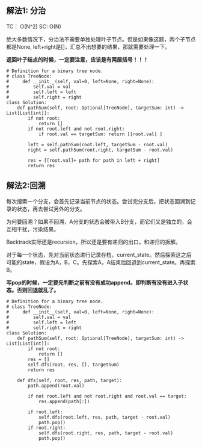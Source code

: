 ## 解法1: 分治
TC： O(N^2) SC: O(N)

绝大多数情况下，分治法不需要单独处理叶子节点。但是如果像这题，两个子节点都是None, left+right是[]，汇总不出想要的结果，那就需要处理一下。

**返回叶子结点的时候，一定要注意，应该是有两层括号！！！**

```
# Definition for a binary tree node.
# class TreeNode:
#     def __init__(self, val=0, left=None, right=None):
#         self.val = val
#         self.left = left
#         self.right = right
class Solution:
    def pathSum(self, root: Optional[TreeNode], targetSum: int) -> List[List[int]]:
        if not root:
            return []
        if not root.left and not root.right:
            if root.val == targetSum: return [[root.val] ]
            
        left = self.pathSum(root.left, targetSum - root.val)
        right = self.pathSum(root.right, targetSum - root.val)
        
        res = [[root.val]+ path for path in left + right]
        return res
```

## 解法2:回溯
每次搜索一个分支，会首先记录当前节点的状态。尝试完分支后，把状态回溯到记录的状态，再去尝试另外的分支。

为何要回溯？如果不回溯，A分支的状态会被带入B分支，而它们又是独立的，会互相干扰，污染结果。

Backtrack实际还是recursion，所以还是要有递归的出口，和递归的拆解。

对于每一个状态，先对当前状态进行记录存档，current_state。然后探索这之后可能的state，假设为A，B，C。先探索A，A结束后回退到current_state。再探索B。

**写pop的时候，一定要先判断之前有没有成功append。即判断有没有进入子状态。否则回退就乱了。**
```
# Definition for a binary tree node.
# class TreeNode:
#     def __init__(self, val=0, left=None, right=None):
#         self.val = val
#         self.left = left
#         self.right = right
class Solution:
    def pathSum(self, root: Optional[TreeNode], targetSum: int) -> List[List[int]]:
        if not root:
            return []
        res = []
        self.dfs(root, res, [], targetSum)
        return res
        
    def dfs(self, root, res, path, target):
        path.append(root.val)
        
        if not root.left and not root.right and root.val == target:
            res.append(path[:])
        
        if root.left:
            self.dfs(root.left, res, path, target - root.val)
            path.pop()
        if root.right:
            self.dfs(root.right, res, path, target - root.val)
            path.pop()
```
